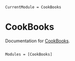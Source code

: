 ```@meta
CurrentModule = CookBooks
```

# CookBooks

Documentation for [CookBooks](https://github.com/ClimFlows/CookBooks.jl).

```@index
```

```@autodocs
Modules = [CookBooks]
```
